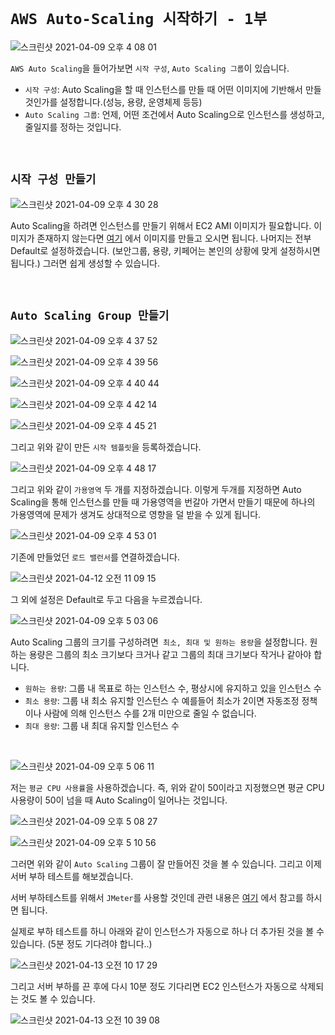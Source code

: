 # `AWS Auto-Scaling 시작하기 - 1부`

![스크린샷 2021-04-09 오후 4 08 01](https://user-images.githubusercontent.com/45676906/114142317-c5808d80-994d-11eb-8f61-4ca778994269.png)

`AWS Auto Scaling`을 들어가보면 `시작 구성`, `Auto Scaling 그룹`이 있습니다. 

- `시작 구성`: Auto Scaling을 할 때 인스턴스를 만들 때 어떤 이미지에 기반해서 만들 것인가를 설정합니다.(성능, 용량, 운영체제 등등) 
- `Auto Scaling 그룹`: 언제, 어떤 조건에서 Auto Scaling으로 인스턴스를 생성하고, 줄일지를 정하는 것입니다. 

<br>

## `시작 구성 만들기`

![스크린샷 2021-04-09 오후 4 30 28](https://user-images.githubusercontent.com/45676906/114145102-0928c680-9951-11eb-8263-7d2516dec22d.png)

Auto Scaling을 하려면 인스턴스를 만들기 위해서 EC2 AMI 이미지가 필요합니다. 이미지가 존재하지 않는다면 [여기](https://devlog-wjdrbs96.tistory.com/297) 에서 이미지를 만들고 오시면 됩니다.
나머지는 전부 Default로 설정하겠습니다. (보안그룹, 용량, 키페어는 본인의 상황에 맞게 설정하시면 됩니다.) 그러면 쉽게 생성할 수 있습니다. 

<br>

## `Auto Scaling Group 만들기`

![스크린샷 2021-04-09 오후 4 37 52](https://user-images.githubusercontent.com/45676906/114146025-0e3a4580-9952-11eb-8680-5eb70f4a7efd.png)

![스크린샷 2021-04-09 오후 4 39 56](https://user-images.githubusercontent.com/45676906/114146186-42ae0180-9952-11eb-974c-e8162bc8e461.png)

![스크린샷 2021-04-09 오후 4 40 44](https://user-images.githubusercontent.com/45676906/114146344-70934600-9952-11eb-866b-d5d2eab1e8bc.png)

![스크린샷 2021-04-09 오후 4 42 14](https://user-images.githubusercontent.com/45676906/114146596-c0720d00-9952-11eb-9f55-deb50376e734.png)

![스크린샷 2021-04-09 오후 4 45 21](https://user-images.githubusercontent.com/45676906/114147027-3d04eb80-9953-11eb-89e3-f550f5e491f3.png)

그리고 위와 같이 만든 `시작 템플릿`을 등록하겠습니다. 

![스크린샷 2021-04-09 오후 4 48 17](https://user-images.githubusercontent.com/45676906/114147358-9836de00-9953-11eb-8a9e-9721da2a738c.png)

그리고 위와 같이 `가용영역` 두 개를 지정하겠습니다. 이렇게 두개를 지정하면 Auto Scaling을 통해 인스턴스를 만들 때 가용영역을 번갈아 가면서 만들기 때문에 하나의 가용영역에 문제가 생겨도 상대적으로 영향을 덜 받을 수 있게 됩니다. 

![스크린샷 2021-04-09 오후 4 53 01](https://user-images.githubusercontent.com/45676906/114147927-2d39d700-9954-11eb-9b49-efbb6e5c82a9.png)

기존에 만들었던 `로드 밸런서`를 연결하겠습니다. 

![스크린샷 2021-04-12 오전 11 09 15](https://user-images.githubusercontent.com/45676906/114331711-95203580-9b7f-11eb-8432-f3fc444d4d2d.png)

그 외에 설정은 Default로 두고 다음을 누르겠습니다. 

![스크린샷 2021-04-09 오후 5 03 06](https://user-images.githubusercontent.com/45676906/114149222-a38b0900-9955-11eb-96b4-427f402d7754.png)

Auto Scaling 그룹의 크기를 구성하려면` 최소, 최대 및 원하는 용량`을 설정합니다. 원하는 용량은 그룹의 최소 크기보다 크거나 같고 그룹의 최대 크기보다 작거나 같아야 합니다.

- `원하는 용량`: 그룹 내 목표로 하는 인스턴스 수, 평상시에 유지하고 있을 인스턴스 수
- `최소 용량`: 그룹 내 최소 유지할 인스턴스 수 예를들어 최소가 2이면 자동조정 정책이나 사람에 의해 인스턴스 수를 2개 미만으로 줄일 수 없습니다.
- `최대 용량`: 그룹 내 최대 유지할 인스턴스 수

<br>

![스크린샷 2021-04-09 오후 5 06 11](https://user-images.githubusercontent.com/45676906/114149666-1dbb8d80-9956-11eb-8119-60a03ebd88ea.png)

저는 `평균 CPU 사용률`을 사용하겠습니다. 즉, 위와 같이 50이라고 지정했으면 평균 CPU 사용량이 50이 넘을 때 Auto Scaling이 일어나는 것입니다.

![스크린샷 2021-04-09 오후 5 08 27](https://user-images.githubusercontent.com/45676906/114149863-55c2d080-9956-11eb-967a-f21cf7eb0347.png)

![스크린샷 2021-04-09 오후 5 10 56](https://user-images.githubusercontent.com/45676906/114150053-8d317d00-9956-11eb-83dd-eccdb857deb6.png)

그러면 위와 같이 `Auto Scaling` 그룹이 잘 만들어진 것을 볼 수 있습니다. 그리고 이제 서버 부하 테스트를 해보겠습니다. 

서버 부하테스트를 위해서 `JMeter`를 사용할 것인데 관련 내용은 [여기](https://devlog-wjdrbs96.tistory.com/298) 에서 참고를 하시면 됩니다. 

실제로 부하 테스트를 하니 아래와 같이 인스턴스가 자동으로 하나 더 추가된 것을 볼 수 있습니다. (5분 정도 기다려야 합니다..)

![스크린샷 2021-04-13 오전 10 17 29](https://user-images.githubusercontent.com/45676906/114483412-4045f300-9c43-11eb-9370-c2d860fac6c4.png)

그리고 서버 부하를 끈 후에 다시 10분 정도 기다리면 EC2 인스턴스가 자동으로 삭제되는 것도 볼 수 있습니다. 

![스크린샷 2021-04-13 오전 10 39 08](https://user-images.githubusercontent.com/45676906/114484085-88194a00-9c44-11eb-9db6-5314afe0012f.png)

